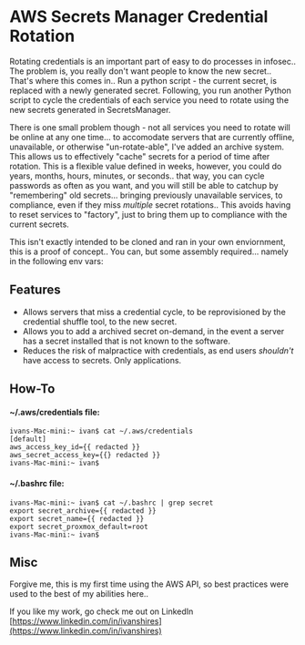 # AWS Secrets Manager Credential Rotation
Rotating credentials is an important part of easy to do processes in infosec.. The problem is, you really don't want people to know the new secret.. That's where this comes in.. Run a python script - the current secret, is replaced with a newly generated secret. Following, you run another Python script to cycle the credentials of each service you need to rotate using the new secrets generated in SecretsManager.

There is one small problem though - not all services you need to rotate will be online at any one time... to accomodate servers that are currently offline, unavailable, or otherwise "un-rotate-able", I've added an archive system. This allows us to effectively "cache" secrets for a period of time after rotation. This is a flexible value defined in weeks, however, you could do years, months, hours, minutes, or seconds.. that way, you can cycle passwords as often as you want, and you will still be able to catchup by "remembering" old secrets... bringing previously unavailable services, to compliance, even if they miss *multiple* secret rotations.. This avoids having to reset services to "factory", just to bring them up to compliance with the current secrets. 

This isn't exactly intended to be cloned and ran in your own enviornment, this is a proof of concept.. You can, but some assembly required... namely in the following env vars:

## Features
- Allows servers that miss a credential cycle, to be reprovisioned by the credential shuffle tool, to the new secret.
- Allows you to add a archived secret on-demand, in the event a server has a secret installed that is not known to the software.
- Reduces the risk of malpractice with credentials, as end users *shouldn't* have access to secrets. Only applications.

## How-To

#### ~/.aws/credentials file:

    ivans-Mac-mini:~ ivan$ cat ~/.aws/credentials 
    [default]
    aws_access_key_id={{ redacted }}
    aws_secret_access_key={{} redacted }}
    ivans-Mac-mini:~ ivan$ 

#### ~/.bashrc file:

    ivans-Mac-mini:~ ivan$ cat ~/.bashrc | grep secret
    export secret_archive={{ redacted }}
    export secret_name={{ redacted }}
    export secret_proxmox_default=root
    ivans-Mac-mini:~ ivan$ 

## Misc

Forgive me, this is my first time using the AWS API, so best practices were used to the best of my abilities here..

If you like my work, go check me out on LinkedIn
[https://www.linkedin.com/in/ivanshires](https://www.linkedin.com/in/ivanshires)
